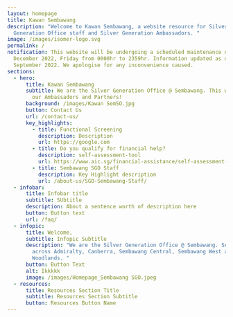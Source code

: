 ```yaml
---
layout: homepage
title: Kawan Sembawang
description: "Welcome to Kawan Sembawang, a website resource for Silver
  Generation Office staff and Silver Generation Ambassadors. "
image: /images/isomer-logo.svg
permalink: /
notification: This website will be undergoing a scheduled maintenance on 31
  December 2022, Friday from 0000hr to 2359hr. Information updated as of 9
  September 2022. We apologise for any inconvenience caused.
sections:
  - hero:
      title: Kawan Sembawang
      subtitle: We are the Silver Generation Office @ Sembawang. This website is for
        our Ambassadors and Partners!
      background: /images/Kawan SemSO.jpg
      button: Contact Us
      url: /contact-us/
      key_highlights:
        - title: Functional Screening
          description: Description
          url: https://google.com
        - title: Do you qualify for financial help?
          description: self-assessment-tool
          url: https://www.aic.sg/financial-assistance/self-assessment-tool
        - title: Sembawang SGO Staff
          description: Key Highlight description
          url: /about-us/SGO-Sembawang-Staff/
  - infobar:
      title: Infobar title
      subtitle: SUbtitle
      description: About a sentence worth of description here
      button: Button text
      url: /faq/
  - infopic:
      title: Welcome,
      subtitle: Infopic Subtitle
      description: "We are the Silver Generation Office @ Sembawang. Serving seniors
        across Admiralty, Canberra, Sembawang Central, Sembawang West and
        Woodlands. "
      button: Button Text
      alt: Ikkkkk
      image: /images/Homepage_Sembawang SGO.jpeg
  - resources:
      title: Resources Section Title
      subtitle: Resources Section Subtitle
      button: Resources Button Name
---
```

